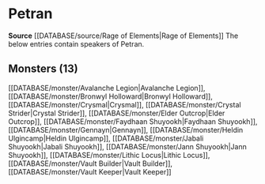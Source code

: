 ﻿---
id: '109'
name: Petran
rarity: Uncommon
source: '[[DATABASE/source/Rage of Elements|Rage of Elements]]'
trait:
- '[[DATABASE/trait/Uncommon|Uncommon]]'
type: Language

---
# Petran

**Source** [[DATABASE/source/Rage of Elements|Rage of Elements]]
The below entries contain speakers of Petran.

## Monsters (13)

[[DATABASE/monster/Avalanche Legion|Avalanche Legion]], [[DATABASE/monster/Bronwyl Holloward|Bronwyl Holloward]], [[DATABASE/monster/Crysmal|Crysmal]], [[DATABASE/monster/Crystal Strider|Crystal Strider]], [[DATABASE/monster/Elder Outcrop|Elder Outcrop]], [[DATABASE/monster/Faydhaan Shuyookh|Faydhaan Shuyookh]], [[DATABASE/monster/Gennayn|Gennayn]], [[DATABASE/monster/Heldin Ulgincamp|Heldin Ulgincamp]], [[DATABASE/monster/Jabali Shuyookh|Jabali Shuyookh]], [[DATABASE/monster/Jann Shuyookh|Jann Shuyookh]], [[DATABASE/monster/Lithic Locus|Lithic Locus]], [[DATABASE/monster/Vault Builder|Vault Builder]], [[DATABASE/monster/Vault Keeper|Vault Keeper]]
